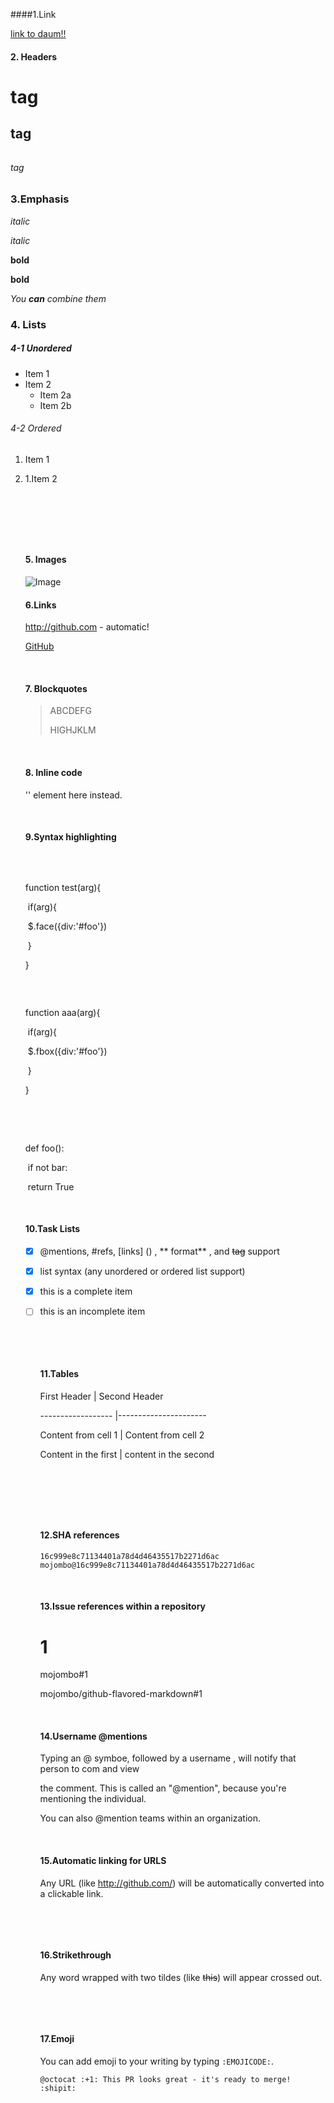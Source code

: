 ####1.Link

[link to daum!!](http://daum.net)



#### 2. Headers

# <H1> tag

## <H2> tag

###### <H6> tag

### 3.Emphasis

*italic*

_italic_

**bold**

__bold__

_You **can** combine them_

### 4. Lists

##### 4-1 Unordered

* Item 1
* Item 2
  * Item 2a
  * Item 2b

###### 4-2 Ordered

1. Item 1

2. 1.Item 2

   ​

   ​

   ​

   #### 5. Images

     ![Image](/201801.jpg)

   #### 6.Links

   http://github.com - automatic!

   [GitHub](http://github.com)

   ​

   #### 7. Blockquotes

   > ABCDEFG
   >
   > HIGHJKLM

   ​

   #### 8. Inline code

   '<addr>' element here instead.

   ​

   #### 9.Syntax highlighting

   ```javascript

   ```

   ​

   function test(arg){

   ​	if(arg){

   ​		$.face({div:'#foo'})

   ​	}

   }

   ```

   ```

   ​

   function aaa(arg){

   ​	if(arg){

   ​		$.fbox({div:'#foo'})

   ​	}

   }

   ​

   ​

   def foo():

   ​	if not bar:

   ​		return True

   ​

   #### 10.Task Lists

   - [x] @mentions, #refs, [links] () ,  ** format** , and <del>tag</del> support

   - [x]  list syntax (any unordered or ordered list support)

   - [x] this is a complete item

   - [ ] this is an incomplete item

     ​

     ​

     #### 11.Tables

     First Header | Second Header

     ------------------ |----------------------

     Content from cell 1 | Content from cell 2

     Content in the first | content in the second

     ​

     ​

     ​

     #### 12.SHA references

     ```
     16c999e8c71134401a78d4d46435517b2271d6ac
     mojombo@16c999e8c71134401a78d4d46435517b2271d6ac
     ```

     ​

     #### 13.Issue references within a repository

     # 1

     mojombo#1

     mojombo/github-flavored-markdown#1

     ​

     #### 14.Username @mentions

     Typing an @ symboe, followed by a username , will notify that person to com and view

     the comment. This is called an "@mention", because you're mentioning the individual.

     You can also @mention teams within an organization.

     ​

     #### 15.Automatic linking for URLS

     Any URL (like http://github.com/) will be automatically converted into a clickable link.

     ​

     ​

     #### 16.Strikethrough

     Any word wrapped with two tildes (like ~~this~~) will appear crossed out.

     ​

     ​

     #### 17.Emoji

     You can add emoji to your writing by typing `:EMOJICODE:`.

     `@octocat :+1: This PR looks great - it's ready to merge! :shipit:`

     ​

     ​

     ​

     ​

     ​

     ​

     ​

     ​

     ​

     ​

     ​

     ​

     ​

     ​

     ​

   ​

   ​

   ​

   ​

   ​

   ​

   ​

   ​

   ​

   ​

   ​

   ​

   ​

   ​

   ​

   ​

   ​

   ​

   ​

   ​

   ​

   ​

   ​

   ​

   ​

   ​

   ​

   ​

   ​

   ​

   ​

   ​

   ​

   ​

   ​

   ​

   ​

   ​

   ​

   ​                        

   ​
